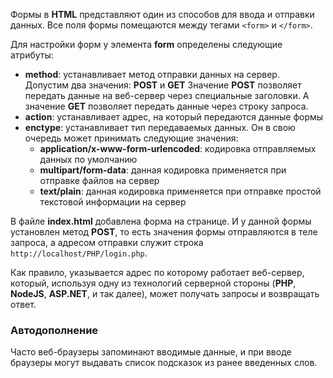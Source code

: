 Формы в **HTML** представляют один из способов для ввода и отправки данных. Все поля формы помещаются между тегами ```<form>``` и ```</form>```.

Для настройки форм у элемента **form** определены следующие атрибуты:
- **method**: устанавливает метод отправки данных на сервер. Допустим два значения: **POST** и **GET**
	Значение **POST** позволяет передать данные на веб-сервер через специальные заголовки. А значение **GET** позволяет передать данные через строку запроса.
- **action**: устанавливает адрес, на который передаются данные формы
- **enctype**: устанавливает тип передаваемых данных. Он в свою очередь может принимать следующие значения:
	- **application/x-www-form-urlencoded**: кодировка отправляемых данных по умолчанию
	- **multipart/form-data**: данная кодировка применяется при отправке файлов на сервер
	- **text/plain**: данная кодировка применяется при отправке простой текстовой информации на сервер

В файле **index.html** добавлена форма на странице. И у данной формы установлен метод **POST**, то есть значения формы отправляются в теле запроса, а адресом отправки служит строка ```http://localhost/PHP/login.php```.

Как правило, указывается адрес по которому работает веб-сервер, который, используя одну из технологий серверной стороны (**PHP**, **NodeJS**, **ASP.NET**, и так далее), может получать запросы и возвращать ответ.

### Автодополнение
Часто веб-браузеры запоминают вводимые данные, и при вводе браузеры могут выдавать список подсказок из ранее введенных слов.